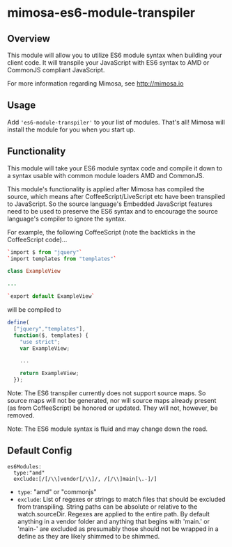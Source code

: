 mimosa-es6-module-transpiler
===========
## Overview

This module will allow you to utilize ES6 module syntax when building your client code.  It will transpile your JavaScript with ES6 syntax to AMD or CommonJS compliant JavaScript.

For more information regarding Mimosa, see http://mimosa.io

## Usage

Add `'es6-module-transpiler'` to your list of modules.  That's all!  Mimosa will install the module for you when you start up.

## Functionality

This module will take your ES6 module syntax code and compile it down to a syntax usable with common module loaders AMD and CommonJS.

This module's functionality is applied after Mimosa has compiled the source, which means after CoffeeScript/LiveScript etc have been transpiled to JavaScript. So the source language's Embedded JavaScript features need to be used to preserve the ES6 syntax and to encourage the source language's compiler to ignore the syntax.

For example, the following CoffeeScript (note the backticks in the CoffeeScript code)...

```coffeescript
`import $ from "jquery"`
`import templates from "templates"`

class ExampleView

...

`export default ExampleView`
```

will be compiled to

```javascript
define(
  ["jquery","templates"],
  function($, templates) {
    "use strict";
    var ExampleView;

    ...

    return ExampleView;
  });
```

Note: The ES6 transpiler currently does not support source maps. So source maps will not be generated, nor will source maps already present (as from CoffeeScript) be honored or updated.  They will not, however, be removed.

Note: The ES6 module syntax is fluid and may change down the road.

## Default Config

```
es6Modules:
  type:"amd"
  exclude:[/[/\\]vendor[/\\]/, /[/\\]main[\.-]/]
```

- `type`: "amd" or "commonjs"
- `exclude`:  List of regexes or strings to match files that should be excluded from transpiling.  String paths can be absolute or relative to the watch.sourceDir.  Regexes are applied to the entire path. By default anything in a vendor folder and anything that begins with 'main.' or 'main-' are excluded as presumably those should not be wrapped in a define as they are likely shimmed to be shimmed.